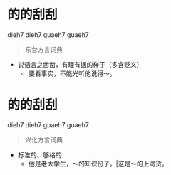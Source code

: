 # 的的刮刮
dieh7 dieh7 guaeh7 guaeh7
> 东台方言词典
- 说话言之凿凿，有理有据的样子（多含贬义）
  - 要看事实，不能光听他说得～。

# 的的刮刮
dieh7 dieh7 guaeh7 guaeh7
> 兴化方言词典
- 标准的、够格的
  - 他是老大学生，～的知识份子。|这是～的上海货。
